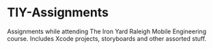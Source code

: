 # TIY-Assignments

Assignments while attending The Iron Yard Raleigh Mobile Engineering course. Includes Xcode projects, storyboards and other assorted stuff.
